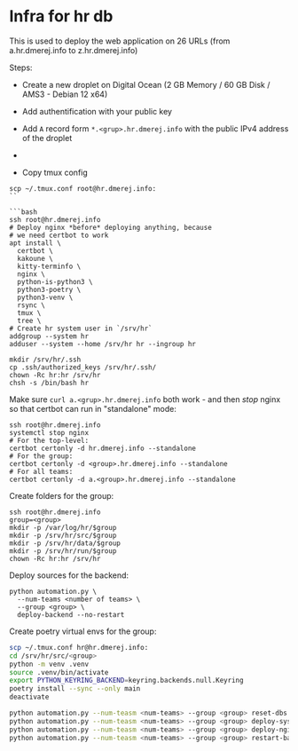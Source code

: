 # Infra for hr db

This is used to deploy the web application on 26 URLs
(from a.hr.dmerej.info to z.hr.dmerej.info)

Steps:

 * Create a new droplet on Digital Ocean
   (2 GB Memory / 60 GB Disk / AMS3 - Debian 12 x64)
 * Add authentification with your public key
 * Add `A` record form `*.<grup>.hr.dmerej.info` with the public IPv4 address of the droplet
 *

* Copy tmux config

```
scp ~/.tmux.conf root@hr.dmerej.info:
``

```bash
ssh root@hr.dmerej.info
# Deploy nginx *before* deploying anything, because
# we need certbot to work
apt install \
  certbot \
  kakoune \
  kitty-terminfo \
  nginx \
  python-is-python3 \
  python3-poetry \
  python3-venv \
  rsync \
  tmux \
  tree \
# Create hr system user in `/srv/hr`
addgroup --system hr
adduser --system --home /srv/hr hr --ingroup hr

mkdir /srv/hr/.ssh
cp .ssh/authorized_keys /srv/hr/.ssh/
chown -Rc hr:hr /srv/hr
chsh -s /bin/bash hr
```

Make sure `curl a.<grup>.hr.dmerej.info` both work -
and then *stop* nginx so that certbot can run in "standalone" mode:

```
ssh root@hr.dmerej.info
systemctl stop nginx
# For the top-level:
certbot certonly -d hr.dmerej.info --standalone
# For the group:
certbot certonly -d <group>.hr.dmerej.info --standalone
# For all teams:
certbot certonly -d a.<group>.hr.dmerej.info --standalone
```

Create folders for the group:

```
ssh root@hr.dmerej.info
group=<group>
mkdir -p /var/log/hr/$group
mkdir -p /srv/hr/src/$group
mkdir -p /srv/hr/data/$group
mkdir -p /srv/hr/run/$group
chown -Rc hr:hr /srv/hr
```

Deploy sources for the backend:

```
python automation.py \
  --num-teams <number of teams> \
  --group <group> \
  deploy-backend --no-restart
```

Create poetry virtual envs for the group:

```bash
scp ~/.tmux.conf hr@hr.dmerej.info:
cd /srv/hr/src/<group>
python -m venv .venv
source .venv/bin/activate
export PYTHON_KEYRING_BACKEND=keyring.backends.null.Keyring
poetry install --sync --only main
deactivate
```

```bash
python automation.py --num-teasm <num-teams> --group <group> reset-dbs
python automation.py --num-teasm <num-teams> --group <group> deploy-systemd
python automation.py --num-teasm <num-teams> --group <group> deploy-nginx
python automation.py --num-teasm <num-teams> --group <group> restart-backend
```
